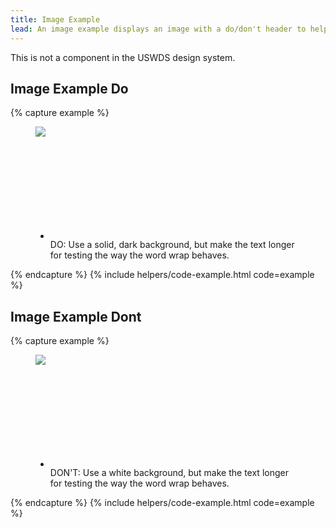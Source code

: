 ```yaml
---
title: Image Example
lead: An image example displays an image with a do/don't header to help users upload  images correctly.
---
```


This is not a component in the USWDS design system.

## Image Example Do


{% capture example %}
<div class="image-example">
  <figure>
    <img class="bottom-border-green" src="{{ site.baseurl }}/img/ID-dos-donts_ID_do-02.png" />
    <figcaption>
      <ul class="usa-icon-list usa-icon-list--size-md">
        <li class="usa-icon-list__item">
          <div class="usa-icon-list__icon text-green">
            <svg class="usa-icon" aria-hidden="true" role="img">
              <use xlink:href="/assets/img/sprite.svg#check_circle"></use>
            </svg>
          </div>
          <div class="usa-icon-list__content">
            <span class="text-green">DO: </span><span>Use a solid, dark background, but make the text longer for testing the way the word wrap behaves.</span>
          </div>
        </li>
      </ul>
    </figcaption>
  </figure>
</div>
{% endcapture %}
{% include helpers/code-example.html code=example %}

## Image Example Dont

{% capture example %}
<div class="image-example">
  <figure>
    <img class="bottom-border-red" src="{{ site.baseurl }}/img/ID-dos-donts_ID_dont-02.png" />
    <figcaption>
      <ul class="usa-icon-list usa-icon-list--size-md">
        <li class="usa-icon-list__item">
          <div class="usa-icon-list__icon text-red">
            <svg class="usa-icon" aria-hidden="true" role="img">
              <use xlink:href="/assets/img/sprite.svg#cancel"></use>
            </svg>
          </div>
          <div class="usa-icon-list__content">
            <span class="text-red">DON'T: </span><span>Use a white background, but make the text longer for testing the way the word wrap behaves.</span>
          </div>
        </li>
      </ul>
    </figcaption>
  </figure>
</div>
{% endcapture %}
{% include helpers/code-example.html code=example %}
